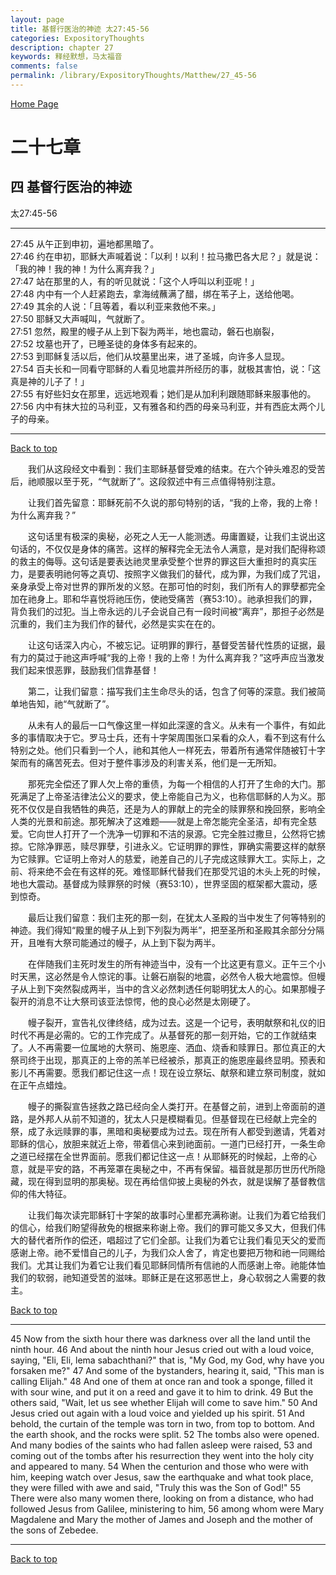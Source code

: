 ```yaml
---
layout: page
title: 基督行医治的神迹 太27:45-56
categories: ExpositoryThoughts
description: chapter 27
keywords: 释经默想，马太福音
comments: false
permalink: /library/ExpositoryThoughts/Matthew/27_45-56
---
```

[ Home Page ]({{site.baseurl}}/index) <br>

<a name="0"></a>
# 二十七章 

## 四 基督行医治的神迹

太27:45-56

***

27:45 从午正到申初，遍地都黑暗了。<br>
27:46 约在申初，耶稣大声喊着说：「以利！以利！拉马撒巴各大尼？」就是说：「我的神！我的神！为什么离弃我？」<br>
27:47 站在那里的人，有的听见就说：「这个人呼叫以利亚呢！」<br>
27:48 内中有一个人赶紧跑去，拿海绒蘸满了醋，绑在苇子上，送给他喝。<br>
27:49 其余的人说：「且等着，看以利亚来救他不来。」<br>
27:50 耶稣又大声喊叫，气就断了。<br>
27:51 忽然，殿里的幔子从上到下裂为两半，地也震动，磐石也崩裂，<br>
27:52 坟墓也开了，已睡圣徒的身体多有起来的。<br>
27:53 到耶稣复活以后，他们从坟墓里出来，进了圣城，向许多人显现。<br>
27:54 百夫长和一同看守耶稣的人看见地震并所经历的事，就极其害怕，说：「这真是神的儿子了！」<br>
27:55 有好些妇女在那里，远远地观看；她们是从加利利跟随耶稣来服事他的。<br>
27:56 内中有抹大拉的马利亚，又有雅各和约西的母亲马利亚，并有西庇太两个儿子的母亲。<br>

***

[Back to top](#0)

&emsp;&emsp;我们从这段经文中看到：我们主耶稣基督受难的结束。在六个钟头难忍的受苦后，祂顺服以至于死，“气就断了”。这段叙述中有三点值得特别注意。

&emsp;&emsp;让我们首先留意：耶稣死前不久说的那句特别的话，“我的上帝，我的上帝！为什么离弃我？”

&emsp;&emsp;这句话里有极深的奥秘，必死之人无一人能测透。毋庸置疑，让我们主说出这句话的，不仅仅是身体的痛苦。这样的解释完全无法令人满意，是对我们配得称颂的救主的侮辱。这句话是要表达祂灵里承受整个世界的罪这巨大重担时的真实压力，是要表明祂何等之真切、按照字义做我们的替代，成为罪，为我们成了咒诅，亲身承受上帝对世界的罪所发的义怒。在那可怕的时刻，我们所有人的罪孽都完全加在祂身上。耶和华喜悦将祂压伤，使祂受痛苦（赛53:10）。祂承担我们的罪，背负我们的过犯。当上帝永远的儿子会说自己有一段时间被“离弃”，那担子必然是沉重的，我们主为我们作的替代，必然是实实在在的。

&emsp;&emsp;让这句话深入内心，不被忘记。证明罪的罪行，基督受苦替代性质的证据，最有力的莫过于祂这声呼喊“我的上帝！我的上帝！为什么离弃我？”这呼声应当激发我们起来恨恶罪，鼓励我们信靠基督！

&emsp;&emsp;第二，让我们留意：描写我们主生命尽头的话，包含了何等的深意。我们被简单地告知，祂“气就断了”。

&emsp;&emsp;从未有人的最后一口气像这里一样如此深邃的含义。从未有一个事件，有如此多的事情取决于它。罗马士兵，还有十字架周围张口呆看的众人，看不到这有什么特别之处。他们只看到一个人，祂和其他人一样死去，带着所有通常伴随被钉十字架而有的痛苦死去。但对于整件事涉及的利害关系，他们是一无所知。

&emsp;&emsp;那死完全偿还了罪人欠上帝的重债，为每一个相信的人打开了生命的大门。那死满足了上帝圣洁律法公义的要求，使上帝能自己为义，也称信耶稣的人为义。那死不仅仅是自我牺牲的典范，还是为人的罪献上的完全的赎罪祭和挽回祭，影响全人类的光景和前途。那死解决了这难题——就是上帝怎能完全圣洁，却有完全慈爱。它向世人打开了一个洗净一切罪和不洁的泉源。它完全胜过撒旦，公然将它掳掠。它除净罪恶，赎尽罪孽，引进永义。它证明罪的罪性，罪确实需要这样的献祭为它赎罪。它证明上帝对人的慈爱，祂差自己的儿子完成这赎罪大工。实际上，之前、将来绝不会在有这样的死。难怪耶稣代替我们在那受咒诅的木头上死的时候，地也大震动。基督成为赎罪祭的时候（赛53:10），世界坚固的框架都大震动，感到惊奇。

&emsp;&emsp;最后让我们留意：我们主死的那一刻，在犹太人圣殿的当中发生了何等特别的神迹。我们得知“殿里的幔子从上到下列裂为两半”，把至圣所和圣殿其余部分分隔开，且唯有大祭司能通过的幔子，从上到下裂为两半。

&emsp;&emsp;在伴随我们主死时发生的所有神迹当中，没有一个比这更有意义。正午三个小时天黑，这必然是令人惊诧的事。让磐石崩裂的地震，必然令人极大地震惊。但幔子从上到下突然裂成两半，当中的含义必然刺透任何聪明犹太人的心。如果那幔子裂开的消息不让大祭司该亚法惊愕，他的良心必然是太刚硬了。

&emsp;&emsp;幔子裂开，宣告礼仪律终结，成为过去。这是一个记号，表明献祭和礼仪的旧时代不再是必需的。它的工作完成了。从基督死的那一刻开始，它的工作就结束了。人不再需要一位属地的大祭司、施恩座、洒血、烧香和赎罪日。那位真正的大祭司终于出现，那真正的上帝的羔羊已经被杀，那真正的施恩座最终显明。预表和影儿不再需要。愿我们都记住这一点！现在设立祭坛、献祭和建立祭司制度，就如在正午点蜡烛。

&emsp;&emsp;幔子的撕裂宣告拯救之路已经向全人类打开。在基督之前，进到上帝面前的道路，是外邦人从前不知道的，犹太人只是模糊看见。但基督现在已经献上完全的祭，成了永远赎罪的事，黑暗和奥秘要成为过去。现在所有人都受到邀请，凭着对耶稣的信心，放胆来就近上帝，带着信心来到祂面前。一道门已经打开，一条生命之道已经摆在全世界面前。愿我们都记住这一点！从耶稣死的时候起，上帝的心意，就是平安的路，不再笼罩在奥秘之中，不再有保留。福音就是那历世历代所隐藏，现在得到显明的那奥秘。现在再给信仰披上奥秘的外衣，就是误解了基督教信仰的伟大特征。

&emsp;&emsp;让我们每次读完耶稣钉十字架的故事时心里都充满称谢。让我们为着它给我们的信心，给我们盼望得赦免的根据来称谢上帝。我们的罪可能又多又大，但我们伟大的替代者所作的偿还，唱超过了它们全部。让我们为着它让我们看见天父的爱而感谢上帝。祂不爱惜自己的儿子，为我们众人舍了，肯定也要把万物和祂一同赐给我们。尤其让我们为着它让我们看见耶稣同情所有信祂的人而感谢上帝。祂能体恤我们的软弱，祂知道受苦的滋味。耶稣正是在这邪恶世上，身心软弱之人需要的救主。

[Back to top](#0)

***

45 Now from the sixth hour there was darkness over all the land until the ninth hour. 46 And about the ninth hour Jesus cried out with a loud voice, saying, "Eli, Eli, lema sabachthani?" that is, "My God, my God, why have you forsaken me?" 47 And some of the bystanders, hearing it, said, "This man is calling Elijah." 48 And one of them at once ran and took a sponge, filled it with sour wine, and put it on a reed and gave it to him to drink. 49 But the others said, "Wait, let us see whether Elijah will come to save him." 50 And Jesus cried out again with a loud voice and yielded up his spirit. 51 And behold, the curtain of the temple was torn in two, from top to bottom. And the earth shook, and the rocks were split. 52 The tombs also were opened. And many bodies of the saints who had fallen asleep were raised, 53 and coming out of the tombs after his resurrection they went into the holy city and appeared to many. 54 When the centurion and those who were with him, keeping watch over Jesus, saw the earthquake and what took place, they were filled with awe and said, "Truly this was the Son of God!" 55 There were also many women there, looking on from a distance, who had followed Jesus from Galilee, ministering to him, 56 among whom were Mary Magdalene and Mary the mother of James and Joseph and the mother of the sons of Zebedee.

***

[Back to top](#0)
